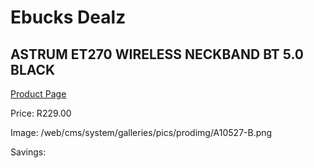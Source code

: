 
# Ebucks Dealz
## ASTRUM ET270 WIRELESS NECKBAND BT 5.0 BLACK
[Product Page](https://www.ebucks.com/web/shop/productSelected.do?prodId=1227724219&catId=1207273786)

Price: R229.00

Image: /web/cms/system/galleries/pics/prodimg/A10527-B.png

Savings: 


	